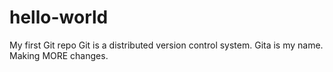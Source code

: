 # hello-world
My first Git repo
Git is a distributed version control system.
Gita is my name.
Making MORE changes.
